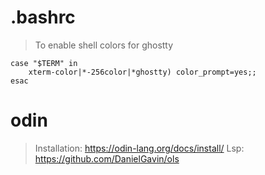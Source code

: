 # .bashrc
> To enable shell colors for ghostty
~~~[bash]
case "$TERM" in
    xterm-color|*-256color|*ghostty) color_prompt=yes;;
esac
~~~

# odin
> Installation: https://odin-lang.org/docs/install/
> Lsp: https://github.com/DanielGavin/ols
